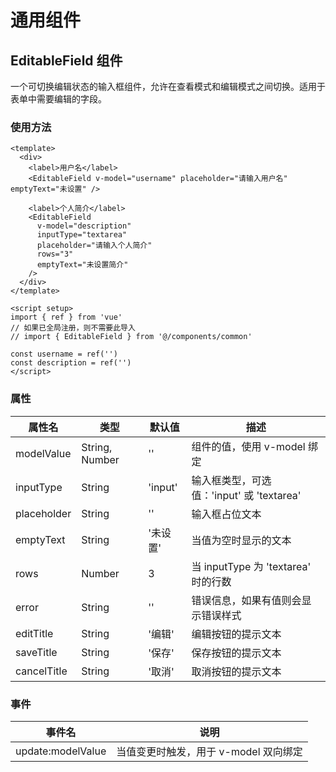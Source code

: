 # 通用组件

## EditableField 组件

一个可切换编辑状态的输入框组件，允许在查看模式和编辑模式之间切换。适用于表单中需要编辑的字段。

### 使用方法

```vue
<template>
  <div>
    <label>用户名</label>
    <EditableField v-model="username" placeholder="请输入用户名" emptyText="未设置" />

    <label>个人简介</label>
    <EditableField
      v-model="description"
      inputType="textarea"
      placeholder="请输入个人简介"
      rows="3"
      emptyText="未设置简介"
    />
  </div>
</template>

<script setup>
import { ref } from 'vue'
// 如果已全局注册，则不需要此导入
// import { EditableField } from '@/components/common'

const username = ref('')
const description = ref('')
</script>
```

### 属性

| 属性名      | 类型           | 默认值   | 描述                                      |
| ----------- | -------------- | -------- | ----------------------------------------- |
| modelValue  | String, Number | ''       | 组件的值，使用 v-model 绑定               |
| inputType   | String         | 'input'  | 输入框类型，可选值：'input' 或 'textarea' |
| placeholder | String         | ''       | 输入框占位文本                            |
| emptyText   | String         | '未设置' | 当值为空时显示的文本                      |
| rows        | Number         | 3        | 当 inputType 为 'textarea' 时的行数       |
| error       | String         | ''       | 错误信息，如果有值则会显示错误样式        |
| editTitle   | String         | '编辑'   | 编辑按钮的提示文本                        |
| saveTitle   | String         | '保存'   | 保存按钮的提示文本                        |
| cancelTitle | String         | '取消'   | 取消按钮的提示文本                        |

### 事件

| 事件名            | 说明                                  |
| ----------------- | ------------------------------------- |
| update:modelValue | 当值变更时触发，用于 v-model 双向绑定 |

```

```
